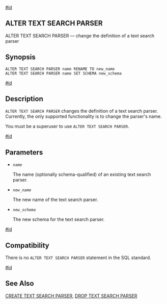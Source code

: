 [#id](#SQL-ALTERTSPARSER)

## ALTER TEXT SEARCH PARSER

ALTER TEXT SEARCH PARSER — change the definition of a text search parser

## Synopsis

```
ALTER TEXT SEARCH PARSER name RENAME TO new_name
ALTER TEXT SEARCH PARSER name SET SCHEMA new_schema
```

[#id](#id-1.9.3.39.5)

## Description

`ALTER TEXT SEARCH PARSER` changes the definition of a text search parser. Currently, the only supported functionality is to change the parser's name.

You must be a superuser to use `ALTER TEXT SEARCH PARSER`.

[#id](#id-1.9.3.39.6)

## Parameters

* *`name`*

  The name (optionally schema-qualified) of an existing text search parser.

* *`new_name`*

  The new name of the text search parser.

* *`new_schema`*

  The new schema for the text search parser.

[#id](#id-1.9.3.39.7)

## Compatibility

There is no `ALTER TEXT SEARCH PARSER` statement in the SQL standard.

[#id](#id-1.9.3.39.8)

## See Also

[CREATE TEXT SEARCH PARSER](sql-createtsparser), [DROP TEXT SEARCH PARSER](sql-droptsparser)